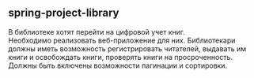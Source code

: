 ## spring-project-library

В библиотеке хотят перейти на цифровой учет книг.  
Необходимо реализовать веб-приложение для них. Библиотекари должны иметь возможность регистрировать читателей, выдавать им книги и освобождать книги, проверять книги на просроченность.   
Должны быть включены возможности пагинации и сортировки.
